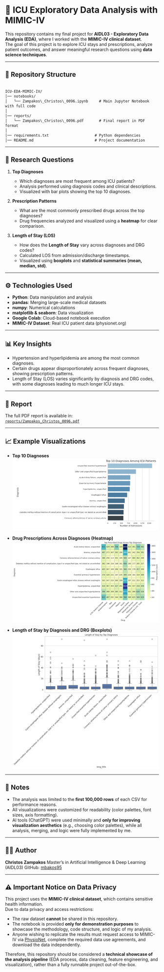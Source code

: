 
# 🏥 ICU Exploratory Data Analysis with MIMIC-IV

This repository contains my final project for **AIDL03 - Exploratory Data Analysis (EDA)**, where I worked with the **MIMIC-IV clinical dataset**.  
The goal of this project is to explore ICU stays and prescriptions, analyze patient outcomes, and answer meaningful research questions using **data science techniques**.

---

## 📂 Repository Structure
```

ICU-EDA-MIMIC-IV/
│── notebooks/
│   └── Zampakos\_Christos\_0096.ipynb     # Main Jupyter Notebook with full code
│
│── reports/
│   └── Zampakos\_Christos\_0096.pdf       # Final report in PDF format
│
│── requirements.txt                     # Python dependencies
│── README.md                            # Project documentation

```

---

## 🎯 Research Questions
1. **Top Diagnoses**  
   - Which diagnoses are most frequent among ICU patients?  
   - Analysis performed using diagnosis codes and clinical descriptions.  
   - Visualized with bar plots showing the top 10 diagnoses.

2. **Prescription Patterns**  
   - What are the most commonly prescribed drugs across the top diagnoses?  
   - Drug frequencies analyzed and visualized using a **heatmap** for clear comparison.

3. **Length of Stay (LOS)**  
   - How does the **Length of Stay** vary across diagnoses and DRG codes?  
   - Calculated LOS from admission/discharge timestamps.  
   - Visualized using **boxplots** and **statistical summaries (mean, median, std)**.

---

## ⚙️ Technologies Used
- **Python**: Data manipulation and analysis
- **pandas**: Merging large-scale medical datasets
- **numpy**: Numerical calculations
- **matplotlib & seaborn**: Data visualization
- **Google Colab**: Cloud-based notebook execution
- **MIMIC-IV Dataset**: Real ICU patient data (physionet.org)

---

## 📊 Key Insights
- Hypertension and hyperlipidemia are among the most common diagnoses.  
- Certain drugs appear disproportionately across frequent diagnoses, showing prescription patterns.  
- Length of Stay (LOS) varies significantly by diagnosis and DRG codes, with some diagnoses leading to much longer ICU stays.

---

## 📑 Report
The full PDF report is available in:  
[`reports/Zampakos_Christos_0096.pdf`](reports/Zampakos_Christos_0096.pdf)


---

## 📈 Example Visualizations

- **Top 10 Diagnoses**  
  ![Top 10 Diagnoses](https://github.com/mbakos95/ICU-EDA-with-MIMIC-IV/blob/main/Top%2010%20Diagnoses%20(Bar%20Chart).png)

- **Drug Prescriptions Across Diagnoses (Heatmap)**  
  ![Drug Prescriptions Heatmap](https://github.com/mbakos95/ICU-EDA-with-MIMIC-IV/blob/main/Drug%20Prescriptions%20Across%20Diagnoses%20(Heatmap).png)

- **Length of Stay by Diagnosis and DRG (Boxplots)**  
  ![LOS by Diagnosis and DRG](https://github.com/mbakos95/ICU-EDA-with-MIMIC-IV/blob/main/Length%20of%20Stay%20by%20Diagnosis%20and%20DRG%20(Boxplots).png)


---

## 📌 Notes

* The analysis was limited to the **first 100,000 rows** of each CSV for performance reasons.
* All visualizations were customized for readability (color palettes, font sizes, axis formatting).
* AI tools (ChatGPT) were used minimally and **only for improving visualization aesthetics** (e.g., choosing color palettes), while all analysis, merging, and logic were fully implemented by me.

---

## 👨‍💻 Author

**Christos Zampakos**
Master’s in Artificial Intelligence & Deep Learning (AIDL03)
GitHub: [mbakos95](https://github.com/mbakos95)



---

## ⚠️ Important Notice on Data Privacy
This project uses the **MIMIC-IV clinical dataset**, which contains sensitive health information.  
Due to data privacy and access restrictions:
- The raw dataset **cannot** be shared in this repository.
- The notebook is provided **only for demonstration purposes** to showcase the methodology, code structure, and logic of my analysis.
- Anyone wishing to replicate the results must request access to MIMIC-IV via [PhysioNet](https://physionet.org/), complete the required data use agreements, and download the data independently.

Therefore, this repository should be considered a **technical showcase of the analysis pipeline** (EDA process, data cleaning, feature engineering, and visualization), rather than a fully runnable project out-of-the-box.





